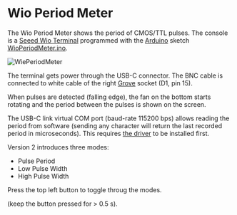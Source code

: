 # Wio Period Meter
The Wio Period Meter shows the period of CMOS/TTL pulses. The console is a [Seeed Wio Terminal](https://wiki.seeedstudio.com/Wio_Terminal_Intro/) programmed with the [Arduino](https://www.arduino.cc/en/software) sketch [WioPeriodMeter.ino](WioPeriodMeter/WioPeriodMeter.ino).

![WiePeriodMeter](https://github.com/user-attachments/assets/55607441-9674-44df-a68b-a0ad4a5af4ed)

The terminal gets power through the USB-C connector. The BNC cable is connected to white cable of the right [Grove](https://wiki.seeedstudio.com/Grove_System) socket (D1, pin 15).

When pulses are detected (falling edge), the fan on the bottom starts rotating and the period between the pulses is shown on the screen.

The USB-C link virtual COM port (baud-rate 115200 bps) allows reading the period from software (sending any character will return the last recorded period in microseconds). This requires [the driver](https://github.com/Seeed-Studio/Signed_USB_Serial_Driver) to be installed first.

Version 2 introduces three modes:
- Pulse Period
- Low Pulse Width
- High Pulse Width

Press the top left button to toggle throug the modes.

(keep the button pressed for > 0.5 s).
